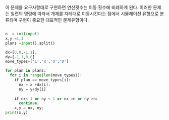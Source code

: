 이 문제를 요구사항대로 구현하면 연산횟수는 이동 횟수에 비례하게 된다.
이러한 문제는 일련의 명령에 따라서 개체를 차례대로 이동시킨다는 점에서 시뮬레이션 유형으로 분류되며 구현이 중요한 대표적인 문제유형이다.


```py

n  = int(input)
x,y =1,1
plans =input().split()

dx=[0,0,-1,1];
dy=[-1,1,0,0]
move_types=['L','R','U','D']

for plan in plans:
  for i in range(len(move_types)):
    if plan == move_types[i]:
      nx = x +dx[i];
      ny = y+dy[i]
    
    if nx< 1 or ny < 1 or nx >n or ny >n:
      continue;
    x,y = nx, ny;
print(x,y)

```

